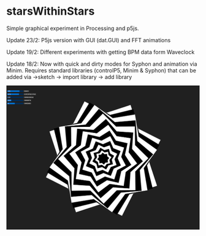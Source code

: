 # starsWithinStars

Simple graphical experiment in Processing and p5js. 

Update 23/2: P5js version with GUI (dat.GUI) and FFT animations

Update 19/2: Different experiments with getting BPM data form Waveclock

Update 18/2: Now with quick and dirty modes for Syphon and animation via Minim. Requires standard libraries (controlP5, Minim & Syphon) that can be added via ->sketch -> import library -> add library




![Alt text](/starsWithinStars.png "Screenshot")

